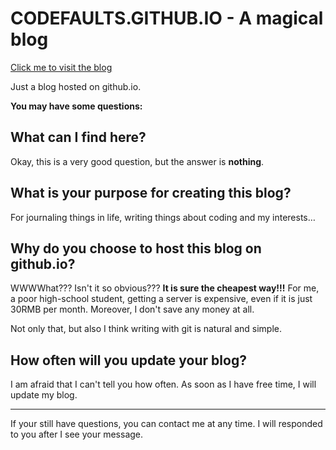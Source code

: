 # CODEFAULTS.GITHUB.IO - A magical blog

<a href="http://codefaults.com">Click me to visit the blog</a>

Just a blog hosted on github.io.

**You may have some questions:**

## What can I find here?

Okay, this is a very good question, but the answer is **nothing**.

## What is your purpose for creating this blog?

For journaling things in life, writing things about coding and my interests&hellip;

## Why do you choose to host this blog on github.io?

WWWWhat??? Isn't it so obvious??? **It is sure the cheapest way!!!** For me, a poor high-school student, getting a server is expensive, even if it is just 30RMB per month.
Moreover, I don't save any money at all.

Not only that, but also I think writing with git is natural and simple.

## How often will you update your blog?

I am afraid that I can't tell you how often. As soon as I have free time, I will update my blog.

---

If your still have questions, you can contact me at any time. I will responded to you after I see your message.

